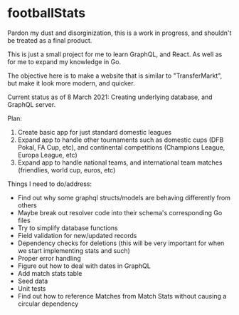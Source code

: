 # footballStats

Pardon my dust and disorginization, this is a work in progress, and shouldn't be treated as a final product.

This is just a small project for me to learn GraphQL, and React. As well as for me to expand my knowledge in Go.

The objective here is to make a website that is similar to "TransferMarkt", but make it look more modern, and quicker.

Current status as of 8 March 2021: Creating underlying database, and GraphQL server. 

Plan:
1. Create basic app for just standard domestic leagues 
2. Expand app to handle other tournaments such as domestic cups (DFB Pokal, FA Cup, etc), and continental competitions (Champions League, Europa League, etc)
3. Expand app to handle national teams, and international team matches (friendlies, world cup, euros, etc)

Things I need to do/address:
- Find out why some graphql structs/models are behaving differently from others
- Maybe break out resolver code into their schema's corresponding Go files
- Try to simplify database functions
- Field validation for new/updated records
- Dependency checks for deletions (this will be very important for when we start implementing stats and such)
- Proper error handling
- Figure out how to deal with dates in GraphQL
- Add match stats table
- Seed data
- Unit tests
- Find out how to reference Matches from Match Stats without causing a circular dependency
